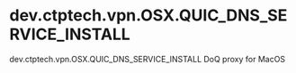 # dev.ctptech.vpn.OSX.QUIC_DNS_SERVICE_INSTALL
dev.ctptech.vpn.OSX.QUIC_DNS_SERVICE_INSTALL
DoQ proxy for MacOS
